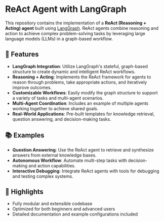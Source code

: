 # ReAct Agent with LangGraph

This repository contains the implementation of a **ReAct (Reasoning + Acting) agent** built using [LangGraph](https://langgraph.dev). ReAct agents combine reasoning and action to achieve complex problem-solving tasks by leveraging large language models (LLMs) in a graph-based workflow.

## 🚀 Features
- **LangGraph Integration**: Utilize LangGraph's stateful, graph-based structure to create dynamic and intelligent ReAct workflows.
- **Reasoning + Acting**: Implements the ReAct framework for agents to reason through problems, take appropriate actions, and iteratively improve outcomes.
- **Customizable Workflows**: Easily modify the graph structure to support a variety of tasks and multi-agent scenarios.
- **Multi-Agent Coordination**: Includes an example of multiple agents working together to achieve shared goals.
- **Real-World Applications**: Pre-built templates for knowledge retrieval, question answering, and decision-making tasks.

## 📚 Examples
- **Question Answering**: Use the ReAct agent to retrieve and synthesize answers from external knowledge bases.
- **Autonomous Workflow**: Automate multi-step tasks with decision-making and action capabilities.
- **Interactive Debugging**: Integrate ReAct agents with tools for debugging and testing complex systems.

## 🌟 Highlights
- Fully modular and extensible codebase
- Optimized for both beginners and advanced users
- Detailed documentation and example configurations included

